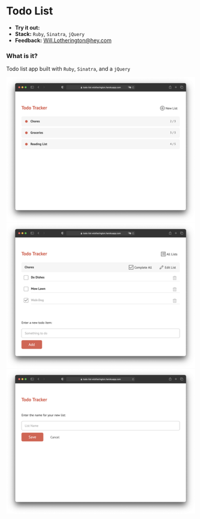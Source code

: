 # Todo List

* **Try it out:** []()
* **Stack:** `Ruby`, `Sinatra`, `jQuery`
* **Feedback:** [Will.Lotherington@hey.com](Will.Lotherington@hey.com)

### What is it?
Todo list app built with `Ruby`, `Sinatra`, and a `jQuery`

![](public/images/01.png)
![](public/images/02.png)
![](public/images/03.png)